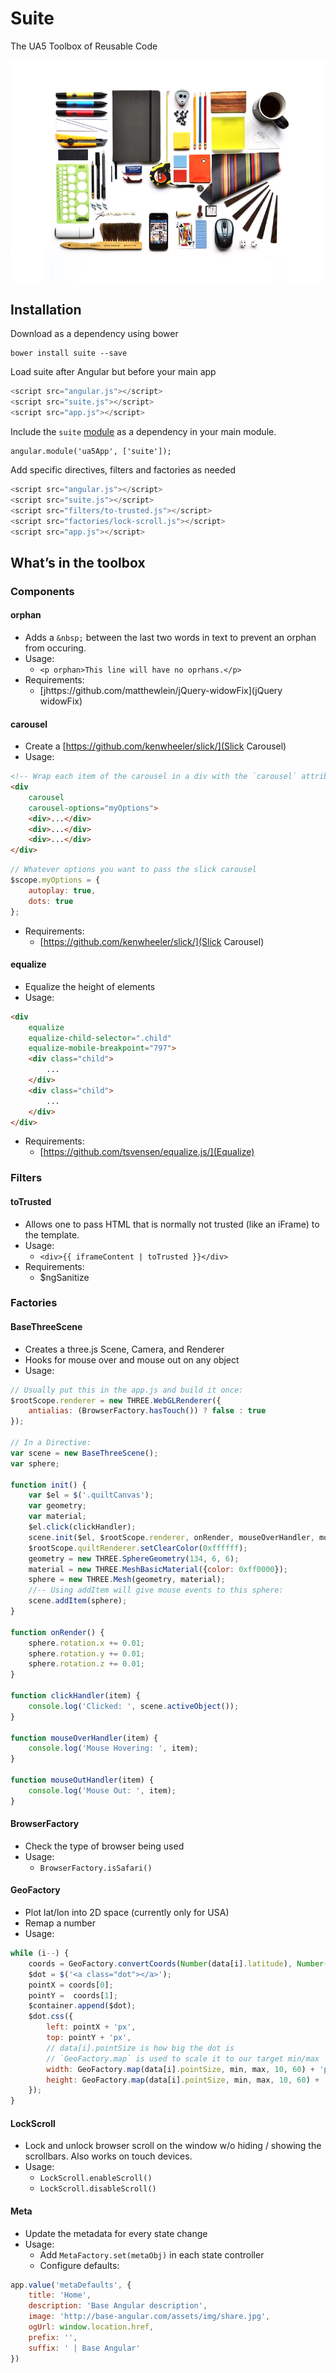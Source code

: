 # Suite
The UA5 Toolbox of Reusable Code

![Use All Five Suite](suite.png)

## Installation
Download as a dependency using bower

```
bower install suite --save
```

Load suite after Angular but before your main app

```javascript
<script src="angular.js"></script>
<script src="suite.js"></script>
<script src="app.js"></script>
```

Include the `suite` [module](https://docs.angularjs.org/guide/module) as a dependency in your main module.

```
angular.module('ua5App', ['suite']);
```

Add specific directives, filters and factories as needed 

```javascript
<script src="angular.js"></script>
<script src="suite.js"></script>
<script src="filters/to-trusted.js"></script>
<script src="factories/lock-scroll.js"></script>
<script src="app.js"></script>
```

## What’s in the toolbox

### Components

#### orphan

- Adds a `&nbsp;` between the last two words in text to prevent an orphan from occuring.
- Usage:
	- `<p orphan>This line will have no oprhans.</p>`
- Requirements: 
	- [jhttps://github.com/matthewlein/jQuery-widowFix](jQuery widowFix)

#### carousel

- Create a [https://github.com/kenwheeler/slick/](Slick Carousel)
- Usage: 
```HTML
<!-- Wrap each item of the carousel in a div with the `carousel` attribute -->
<div 
	carousel
	carousel-options="myOptions">
	<div>...</div>
	<div>...</div>
	<div>...</div>
</div>
```
```JavaScript
// Whatever options you want to pass the slick carousel
$scope.myOptions = {
	autoplay: true,
	dots: true	
};
```
- Requirements:
	- [https://github.com/kenwheeler/slick/](Slick Carousel)

#### equalize

- Equalize the height of elements 
- Usage: 
```HTML
<div
	equalize
	equalize-child-selector=".child"
	equalize-mobile-breakpoint="797">
	<div class="child">
		...
	</div>
	<div class="child">
		...
	</div>
</div>
```
- Requirements:
	- [https://github.com/tsvensen/equalize.js/](Equalize)

### Filters

#### toTrusted

- Allows one to pass HTML that is normally not trusted (like an iFrame) to the template.
- Usage:
	- `<div>{{ iframeContent | toTrusted }}</div>`
- Requirements:
	- $ngSanitize

### Factories

#### BaseThreeScene
- Creates a three.js Scene, Camera, and Renderer
- Hooks for mouse over and mouse out on any object
- Usage:
```javascript
// Usually put this in the app.js and build it once:
$rootScope.renderer = new THREE.WebGLRenderer({
    antialias: (BrowserFactory.hasTouch()) ? false : true
});

// In a Directive:
var scene = new BaseThreeScene();
var sphere;

function init() {
    var $el = $('.quiltCanvas');
    var geometry;
    var material;
    $el.click(clickHandler);
    scene.init($el, $rootScope.renderer, onRender, mouseOverHandler, mouseOutHandler);
    $rootScope.quiltRenderer.setClearColor(0xffffff);
    geometry = new THREE.SphereGeometry(134, 6, 6);
    material = new THREE.MeshBasicMaterial({color: 0xff0000});
    sphere = new THREE.Mesh(geometry, material);
    //-- Using addItem will give mouse events to this sphere:
    scene.addItem(sphere);
}

function onRender() {
    sphere.rotation.x += 0.01;
    sphere.rotation.y += 0.01;
    sphere.rotation.z += 0.01;
}

function clickHandler(item) {
    console.log('Clicked: ', scene.activeObject());
}

function mouseOverHandler(item) {
    console.log('Mouse Hovering: ', item);
}

function mouseOutHandler(item) {
    console.log('Mouse Out: ', item);
}
```

#### BrowserFactory

- Check the type of browser being used
- Usage: 
	- `BrowserFactory.isSafari()`

#### GeoFactory

- Plot lat/lon into 2D space (currently only for USA)
- Remap a number
- Usage: 
```javascript
while (i--) {
    coords = GeoFactory.convertCoords(Number(data[i].latitude), Number(data[i].longitude));
    $dot = $('<a class="dot"></a>');
    pointX = coords[0];
    pointY =  coords[1];
    $container.append($dot);
    $dot.css({
        left: pointX + 'px',
        top: pointY + 'px',
        // data[i].pointSize is how big the dot is
        // `GeoFactory.map` is used to scale it to our target min/max
        width: GeoFactory.map(data[i].pointSize, min, max, 10, 60) + 'px',
        height: GeoFactory.map(data[i].pointSize, min, max, 10, 60) + 'px'
    });
}
```

#### LockScroll

- Lock and unlock browser scroll on the window w/o hiding / showing the scrollbars. Also works on touch devices.
- Usage:
	- `LockScroll.enableScroll()`
	- `LockScroll.disableScroll()`

#### Meta

- Update the metadata for every state change
- Usage:
	- Add `MetaFactory.set(metaObj)` in each state controller
	- Configure defaults:

```javascript
app.value('metaDefaults', {
	title: 'Home',
    description: 'Base Angular description',
    image: 'http://base-angular.com/assets/img/share.jpg',
    ogUrl: window.location.href,
    prefix: '',
    suffix: ' | Base Angular'
})
```
